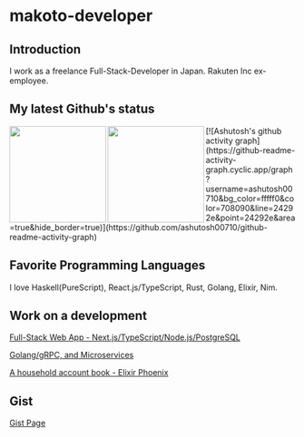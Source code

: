 # makoto-developer

## Introduction
I work as a freelance Full-Stack-Developer in Japan.
Rakuten Inc ex-employee.

## My latest Github's status
<div>
<a href="https://github.com/makoto-developer">
  <img align="left" height="170px" src="https://github-readme-stats.vercel.app/api?username=tocoteron&count_private=true&show_icons=true&theme=dracula" />
</a>
<a href="https://github.com/makoto-developer">
  <img align="left" height="170px" src="https://github-readme-stats.vercel.app/api/top-langs/?username=makoto-developer&layout=compact&hide=javascript" />
</a>
</div>
<div styele="margin-top: 10px;">
[![Ashutosh's github activity graph](https://github-readme-activity-graph.cyclic.app/graph?username=ashutosh00710&bg_color=fffff0&color=708090&line=24292e&point=24292e&area=true&hide_border=true)](https://github.com/ashutosh00710/github-readme-activity-graph)
</div>

## Favorite Programming Languages
I love Haskell(PureScript), React.js/TypeScript, Rust, Golang, Elixir, Nim.

## Work on a development

[Full-Stack Web App - Next.js/TypeScript/Node.js/PostgreSQL](https://github.com/makoto-developer/next-ts-redux-template-top)

[Golang/gRPC, and Microservices](https://github.com/makoto-developer/grpc_microservices_sample)

[A household account book - Elixir Phoenix](https://github.com/makoto-developer/kakeibo)

## Gist

[Gist Page](https://gist.github.com/makoto-developer)

